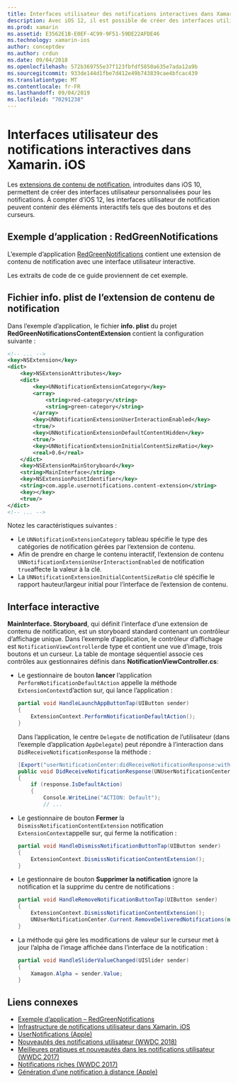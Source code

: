 ```yaml
---
title: Interfaces utilisateur des notifications interactives dans Xamarin. iOS
description: Avec iOS 12, il est possible de créer des interfaces utilisateur interactives pour les notifications locales et distantes. Ce guide explique comment utiliser ces fonctionnalités avec Xamarin. iOS.
ms.prod: xamarin
ms.assetid: E3562E1B-E0EF-4C99-9F51-59DE22AFDE46
ms.technology: xamarin-ios
author: conceptdev
ms.author: crdun
ms.date: 09/04/2018
ms.openlocfilehash: 572b369755e37f123fbfdf5850a635e7ada12a9b
ms.sourcegitcommit: 933de144d1fbe7d412e49b743839cae4bfcac439
ms.translationtype: MT
ms.contentlocale: fr-FR
ms.lasthandoff: 09/04/2019
ms.locfileid: "70291238"
---
```

# <a name="interactive-notification-user-interfaces-in-xamarinios"></a>Interfaces utilisateur des notifications interactives dans Xamarin. iOS

Les [extensions de contenu de notification](~/ios/platform/user-notifications/advanced-user-notifications.md), introduites dans iOS 10, permettent de créer des interfaces utilisateur personnalisées pour les notifications. À compter d’iOS 12, les interfaces utilisateur de notification peuvent contenir des éléments interactifs tels que des boutons et des curseurs.

## <a name="sample-app-redgreennotifications"></a>Exemple d’application : RedGreenNotifications

L’exemple d’application [RedGreenNotifications](https://docs.microsoft.com/samples/xamarin/ios-samples/ios12-redgreennotifications) contient une extension de contenu de notification avec une interface utilisateur interactive.

Les extraits de code de ce guide proviennent de cet exemple.

## <a name="notification-content-extension-infoplist-file"></a>Fichier info. plist de l’extension de contenu de notification

Dans l’exemple d’application, le fichier **info. plist** du projet **RedGreenNotificationsContentExtension** contient la configuration suivante :

```xml
<!-- ... -->
<key>NSExtension</key>
<dict>
    <key>NSExtensionAttributes</key>
    <dict>
        <key>UNNotificationExtensionCategory</key>
        <array>
            <string>red-category</string>
            <string>green-category</string>
        </array>
        <key>UNNotificationExtensionUserInteractionEnabled</key>
        <true/>
        <key>UNNotificationExtensionDefaultContentHidden</key>
        <true/>
        <key>UNNotificationExtensionInitialContentSizeRatio</key>
        <real>0.6</real>
    </dict>
    <key>NSExtensionMainStoryboard</key>
    <string>MainInterface</string>
    <key>NSExtensionPointIdentifier</key>
    <string>com.apple.usernotifications.content-extension</string>
    <key></key>
    <true/>
</dict>
<!-- ... -->
```

Notez les caractéristiques suivantes :

- Le `UNNotificationExtensionCategory` tableau spécifie le type des catégories de notification gérées par l’extension de contenu.
- Afin de prendre en charge le contenu interactif, l’extension de contenu `UNNotificationExtensionUserInteractionEnabled` de notification `true`affecte la valeur à la clé.
- La `UNNotificationExtensionInitialContentSizeRatio` clé spécifie le rapport hauteur/largeur initial pour l’interface de l’extension de contenu.

## <a name="interactive-interface"></a>Interface interactive

**MainInterface. Storyboard**, qui définit l’interface d’une extension de contenu de notification, est un storyboard standard contenant un contrôleur d’affichage unique. Dans l’exemple d’application, le contrôleur d’affichage est `NotificationViewController`de type et contient une vue d’image, trois boutons et un curseur. La table de montage séquentiel associe ces contrôles aux gestionnaires définis dans **NotificationViewController.cs**:

- Le gestionnaire de bouton **lancer** l’application `PerformNotificationDefaultAction` appelle la méthode `ExtensionContext`d’action sur, qui lance l’application :

    ```csharp
    partial void HandleLaunchAppButtonTap(UIButton sender)
    {
        ExtensionContext.PerformNotificationDefaultAction();
    }
    ```

    Dans l’application, le centre `Delegate` de notification de l’utilisateur (dans l’exemple d’application `AppDelegate`) peut répondre à l’interaction dans `DidReceiveNotificationResponse` la méthode :

    ```csharp
    [Export("userNotificationCenter:didReceiveNotificationResponse:withCompletionHandler:")]
    public void DidReceiveNotificationResponse(UNUserNotificationCenter center, UNNotificationResponse response, System.Action completionHandler)
    {
        if (response.IsDefaultAction)
        {
            Console.WriteLine("ACTION: Default");
            // ...
    ```

- Le gestionnaire de bouton **Fermer** la `DismissNotificationContentExtension` notification `ExtensionContext`appelle sur, qui ferme la notification :

    ```csharp
    partial void HandleDismissNotificationButtonTap(UIButton sender)
    {
        ExtensionContext.DismissNotificationContentExtension();
    }
    ```

- Le gestionnaire de bouton **Supprimer la notification** ignore la notification et la supprime du centre de notifications :

    ```csharp
    partial void HandleRemoveNotificationButtonTap(UIButton sender)
    {
        ExtensionContext.DismissNotificationContentExtension();
        UNUserNotificationCenter.Current.RemoveDeliveredNotifications(new string[] { notification.Request.Identifier });
    }
    ```

- La méthode qui gère les modifications de valeur sur le curseur met à jour l’alpha de l’image affichée dans l’interface de la notification :

    ```csharp
    partial void HandleSliderValueChanged(UISlider sender)
    {
        Xamagon.Alpha = sender.Value;
    }
    ```

## <a name="related-links"></a>Liens connexes

- [Exemple d’application – RedGreenNotifications](https://docs.microsoft.com/samples/xamarin/ios-samples/ios12-redgreennotifications)
- [Infrastructure de notifications utilisateur dans Xamarin. iOS](~/ios/platform/user-notifications/index.md)
- [UserNotifications (Apple)](https://developer.apple.com/documentation/usernotifications?language=objc)
- [Nouveautés des notifications utilisateur (WWDC 2018)](https://developer.apple.com/videos/play/wwdc2018/710/)
- [Meilleures pratiques et nouveautés dans les notifications utilisateur (WWDC 2017)](https://developer.apple.com/videos/play/wwdc2017/708/)
- [Notifications riches (WWDC 2017)](https://developer.apple.com/videos/play/wwdc2017/817/)
- [Génération d’une notification à distance (Apple)](https://developer.apple.com/documentation/usernotifications/setting_up_a_remote_notification_server/generating_a_remote_notification)
